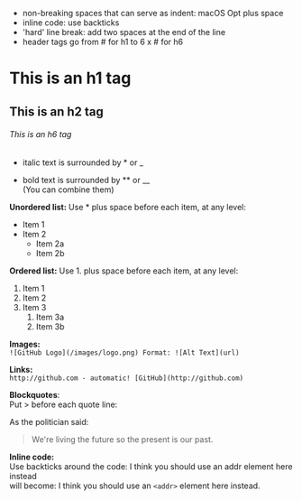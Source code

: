 * non-breaking spaces that can serve as indent: macOS Opt plus space
* inline code: use backticks
* 'hard' line break: add two spaces at the end of the line
* header tags go from # for h1 to 6 x # for h6

# This is an h1 tag
## This is an h2 tag
###### This is an h6 tag


* italic text is surrounded by * or _

* bold text is surrounded by ** or __  
(You can combine them)

**Unordered list:**
Use * plus space before each item, at any level:
* Item 1
* Item 2
  * Item 2a
  * Item 2b

**Ordered list:**
Use 1. plus space before each item, at any level:
1. Item 1
1. Item 2
1. Item 3
   1. Item 3a
   1. Item 3b

**Images:**  
`![GitHub Logo](/images/logo.png)
Format: ![Alt Text](url)`

**Links:**  
`http://github.com - automatic!
[GitHub](http://github.com)`

**Blockquotes**:  
Put > before each quote line:

As the politician said:

> We're living the future so
> the present is our past.

**Inline code:**  
Use backticks around the code: I think you should use an addr element here instead  
will become: I think you should use an `<addr>` element here instead.